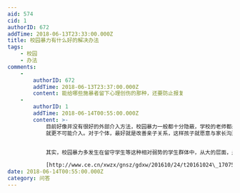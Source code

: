 ```yaml
---
aid: 574
cid: 1
authorID: 672
addTime: 2018-06-13T23:33:00.000Z
title: 校园暴力有什么好的解决办法
tags:
    - 校园
    - 办法
comments:
    -
        authorID: 672
        addTime: 2018-06-13T23:37:00.000Z
        content: 能给哪些施暴者留下心理创伤的那种，还要防止报复
    -
        authorID: 1
        addTime: 2018-06-14T00:55:00.000Z
        content: >-
            目前好像并没有很好的外部介入方法，校园暴力一般都十分隐蔽，学校的老师都未必知道，NGO
            就更不可能介入。对于个体，最好就是改善亲子关系，这样孩子就愿意与家长沟通，出现问题就能及时解决。


            其实，校园暴力多发生在留守学生等这种相对弱势的学生群体中，从大的层面，是改善留守学生的生存状况吧。  

            [http://www.ce.cn/xwzx/gnsz/gdxw/201610/24/t20161024\_17075204.shtml](http://www.ce.cn/xwzx/gnsz/gdxw/201610/24/t20161024_17075204.shtml)
date: 2018-06-14T00:55:00.000Z
category: 问答
---
```



